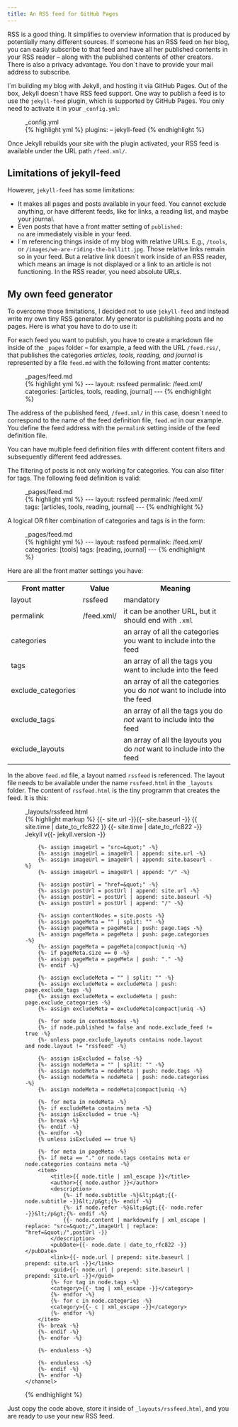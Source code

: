 ```yaml
---
title: An RSS feed for GitHub Pages
---
```


RSS is a good thing. It simplifies to overview information that is produced by potentially many different sources. If someone has an RSS feed on her blog, you can easily subscribe to that feed and have all her published contents in your RSS reader – along with the published contents of other creators. There is also a privacy advantage. You don´t have to provide your mail address to subscribe.

I´m building my blog with Jekyll, and hosting it via GitHub Pages. Out of the box, Jekyll doesn´t have RSS feed support. One way to publish a feed is to use the <code>jekyll-feed</code> plugin, which is supported by GitHub Pages. You only need to activate it in your <code>\_config.yml</code>:

<figure>
<figcaption>_config.yml</figcaption>
{% highlight yml %}
plugins:
  – jekyll-feed
{% endhighlight %}
</figure>

Once Jekyll rebuilds your site with the plugin activated, your RSS feed is available under the URL path <code>/feed.xml/</code>.

## Limitations of jekyll-feed

However, <code>jekyll-feed</code> has some limitations:

- It makes all pages and posts available in your feed. You cannot exclude anything, or have different feeds, like for links, a reading list, and maybe your journal.
- Even posts that have a front matter setting of <code>published: no</code> are immediately visible in your feed.
- I´m referencing things inside of my blog with relative URLs. E.g., <code>/tools</code>, or <code>/images/we-are-riding-the-bullitt.jpg</code>. Those relative links remain so in your feed. But a relative link doesn´t work inside of an RSS reader, which means an image is not displayed or a link to an article is not functioning. In the RSS reader, you need absolute URLs.

## My own feed generator

To overcome those limitations, I decided not to use <code>jekyll-feed</code> and instead write my own tiny RSS generator. My generator is publishing posts and no pages. Here is what you have to do to use it:

For each feed you want to publish, you have to create a markdown file inside of the <code>\_pages</code> folder – for example, a feed with the URL <code>/feed.rss/</code>, that publishes the categories _articles, tools, reading, and journal_ is represented by a file <code>feed.md</code> with the following front matter contents:

<figure>
<figcaption>_pages/feed.md</figcaption>
{% highlight yml %}
---
layout: rssfeed
permalink: /feed.xml/
categories: [articles, tools, reading, journal]
---
{% endhighlight %}
</figure>

The address of the published feed, <code>/feed.xml/</code> in this case, doesn´t need to correspond to the name of the feed definition file, <code>feed.md</code> in our example. You define the feed address with the <code>permalink</code> setting inside of the feed definition file.

You can have multiple feed definition files with different content filters and subsequently different feed addresses.

The filtering of posts is not only working for categories. You can also filter for tags. The following feed definition is valid:

<figure>
<figcaption>_pages/feed.md</figcaption>
{% highlight yml %}
---
layout: rssfeed
permalink: /feed.xml/
tags: [articles, tools, reading, journal]
---
{% endhighlight %}
</figure>

A logical OR filter combination of categories and tags is in the form:

<figure>
<figcaption>_pages/feed.md</figcaption>
{% highlight yml %}
---
layout: rssfeed
permalink: /feed.xml/
categories: [tools]
tags: [reading, journal]
---
{% endhighlight %}
</figure>

Here are all the front matter settings you have:

<table class="underline-rows">
<tr>
<th>Front matter</th>
<th>Value</th>
<th>Meaning</th>
</tr>

<tr>
<td>layout</td>
<td>rssfeed</td>
<td>mandatory</td>
</tr>

<tr>
<td>permalink</td>
<td>/feed.xml/</td>
<td>it can be another URL, but it should end with <code>.xml</code></td>
</tr>

<tr>
<td>categories</td>
<td></td>
<td>an array of all the categories you want to include into the feed</td>
</tr>

<tr>
<td>tags</td>
<td></td>
<td>an array of all the tags you want to include into the feed</td>
</tr>

<tr>
<td>exclude_categories</td>
<td></td>
<td>an array of all the categories you do <em>not</em> want to include into the feed</td>
</tr>

<tr>
<td>exclude_tags</td>
<td></td>
<td>an array of all the tags you do <em>not</em> want to include into the feed</td>
</tr>

<tr>
<td>exclude_layouts</td>
<td></td>
<td>an array of all the layouts you do <em>not</em> want to include into the feed</td>
</tr>
</table>


In the above <code>feed.md</code> file, a layout named <code>rssfeed</code> is referenced. The layout file needs to be available under the name <code>rssfeed.html</code> in the <code>\_layouts</code> folder. The content of <code>rssfeed.html</code> is the tiny programm that creates the feed. It is this:

<figure>
<figcaption>_layouts/rssfeed.html</figcaption>
{% highlight markup %}
<?xml version="1.0" encoding="UTF-8" ?>
<rss version="2.0">
    <channel>
        <title>{{- site.title -}}</title>
        <description></description>
        <link>{{- site.url -}}{{- site.baseurl -}}</link>
        <pubDate>{{ site.time | date_to_rfc822 }}</pubDate>
        <lastBuildDate>{{- site.time | date_to_rfc822 -}}</lastBuildDate>
        <generator>Jekyll v{{- jekyll.version -}}</generator>

        {%- assign imageUrl = "src=&quot;" -%}
        {%- assign imageUrl = imageUrl | append: site.url -%}
        {%- assign imageUrl = imageUrl | append: site.baseurl -%}
        {%- assign imageUrl = imageUrl | append: "/" -%}

        {%- assign postUrl = "href=&quot;" -%}
        {%- assign postUrl = postUrl | append: site.url -%}
        {%- assign postUrl = postUrl | append: site.baseurl -%}
        {%- assign postUrl = postUrl | append: "/" -%}

        {%- assign contentNodes = site.posts -%}
        {%- assign pageMeta = "" | split: "" -%}
        {%- assign pageMeta = pageMeta | push: page.tags -%}
        {%- assign pageMeta = pageMeta | push: page.categories -%}
        {%- assign pageMeta = pageMeta|compact|uniq -%}
        {%- if pageMeta.size == 0 -%}
        {%- assign pageMeta = pageMeta | push: "." -%}
        {%- endif -%}

        {%- assign excludeMeta = "" | split: "" -%}
        {%- assign excludeMeta = excludeMeta | push: page.exclude_tags -%}
        {%- assign excludeMeta = excludeMeta | push: page.exclude_categories -%}
        {%- assign excludeMeta = excludeMeta|compact|uniq -%}

        {%- for node in contentNodes -%}
        {%- if node.published != false and node.exclude_feed != true -%}
        {%- unless page.exclude_layouts contains node.layout and node.layout != "rssfeed" -%}

        {%- assign isExcluded = false -%}
        {%- assign nodeMeta = "" | split: "" -%}
        {%- assign nodeMeta = nodeMeta | push: node.tags -%}
        {%- assign nodeMeta = nodeMeta | push: node.categories -%}
        {%- assign nodeMeta = nodeMeta|compact|uniq -%}

        {%- for meta in nodeMeta -%}
        {%- if excludeMeta contains meta -%}
        {%- assign isExcluded = true -%}
        {%- break -%}
        {%- endif -%}
        {%- endfor -%}
        {% unless isExcluded == true %}

        {%- for meta in pageMeta -%}
        {%- if meta == "." or node.tags contains meta or node.categories contains meta -%}
        <item>
            <title>{{ node.title | xml_escape }}</title>
            <author>{{ node.author }}</author>
            <description>
                {%- if node.subtitle -%}&lt;p&gt;{{- node.subtitle -}}&lt;/p&gt;{%- endif -%}
                {%- if node.refer -%}&lt;p&gt;{{- node.refer -}}&lt;/p&gt;{%- endif -%}
                {{- node.content | markdownify | xml_escape | replace: "src=&quot;/",imageUrl | replace: "href=&quot;/",postUrl -}}
            </description>
            <pubDate>{{- node.date | date_to_rfc822 -}}</pubDate>
            <link>{{- node.url | prepend: site.baseurl | prepend: site.url -}}</link>
            <guid>{{- node.url | prepend: site.baseurl | prepend: site.url -}}</guid>
            {%- for tag in node.tags -%}
            <category>{{- tag | xml_escape -}}</category>
            {%- endfor -%}
            {%- for c in node.categories -%}
            <category>{{- c | xml_escape -}}</category>
            {%- endfor -%}
        </item>
        {%- break -%}
        {%- endif -%}
        {%- endfor -%}

        {%- endunless -%}

        {%- endunless -%}
        {%- endif -%}
        {%- endfor -%}
    </channel>

</rss>
{% endhighlight %}
</figure>

Just copy the code above, store it inside of <code>\_layouts/rssfeed.html</code>, and you are ready to use your new RSS feed.
